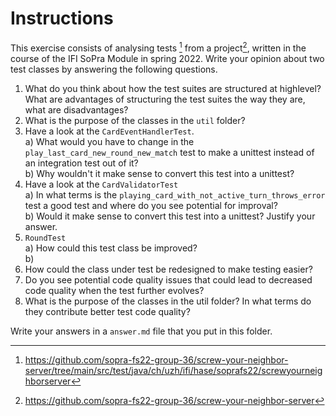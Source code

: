 <!--NO_HARDWRAPS-->

# Instructions

This exercise consists of analysing tests [^1] from a project[^2], written in the course of the IFI SoPra Module in spring 2022. Write your opinion about two test classes by answering the following questions.

1. What do you think about how the test suites are structured at highlevel? What are advantages of structuring the test suites the way they are, what are disadvantages?
2. What is the purpose of the classes in the `util` folder?  
3. Have a look at the `CardEventHandlerTest`.  
   a) What would you have to change in the `play_last_card_new_round_new_match` test to make a unittest instead of an integration test out of it?  
   b) Why wouldn't it make sense to convert this test into a unittest?
4. Have a look at the `CardValidatorTest`  
   a) In what terms is the `playing_card_with_not_active_turn_throws_error` test a good test and where do you see potential for improval?  
   b) Would it make sense to convert this test into a unittest? Justify your answer.
5. `RoundTest`  
   a) How could this test class be improved?  
   b)
6. How could the class under test be redesigned to make testing easier?
7. Do you see potential code quality issues that could lead to decreased code quality when the test further evolves?
8. What is the purpose of the classes in the util folder? In what terms do they contribute better test code quality?

Write your answers in a `answer.md` file that you put in this folder.

[^1]: https://github.com/sopra-fs22-group-36/screw-your-neighbor-server/tree/main/src/test/java/ch/uzh/ifi/hase/soprafs22/screwyourneighborserver  
[^2]: https://github.com/sopra-fs22-group-36/screw-your-neighbor-server
